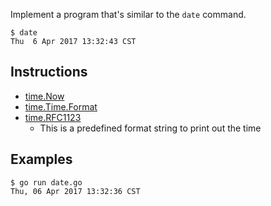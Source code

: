 
Implement a program that's similar to the `date` command.

```
$ date
Thu  6 Apr 2017 13:32:43 CST
```

## Instructions

+ [time.Now](https://golang.org/pkg/time/#Now)
+ [time.Time.Format](https://golang.org/pkg/time/#Time.Format)
+ [time.RFC1123](https://golang.org/pkg/time/#pkg-constants)
  + This is a predefined format string to print out the time

## Examples

```
$ go run date.go
Thu, 06 Apr 2017 13:32:36 CST
```